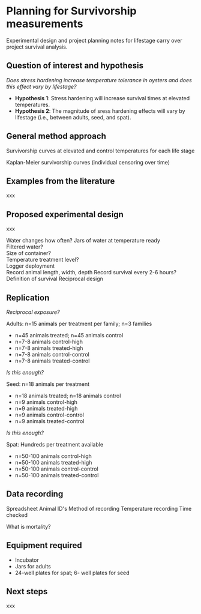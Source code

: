 # Planning for Survivorship measurements 

Experimental design and project planning notes for lifestage carry over project survival analysis.  

## Question of interest and hypothesis

*Does stress hardening increase temperature tolerance in oysters and does this effect vary by lifestage?*   

- **Hypothesis 1**: Stress hardening will increase survival times at elevated temperatures. 
- **Hypothesis 2**: The magnitude of sress hardening effects will vary by lifestage (i.e., between adults, seed, and spat). 

## General method approach

Survivorship curves at elevated and control temperatures for each life stage

Kaplan-Meier survivorship curves (individual censoring over time) 

## Examples from the literature 

xxx

## Proposed experimental design 

xxx

Water changes how often? 
Jars of water at temperature ready  
Filtered water?  
Size of container?  
Temperature treatment level?  
Logger deployment  
Record animal length, width, depth 
Record survival every 2-6 hours? 
Definition of survival 
Reciprocal design


## Replication 

*Reciprocal exposure?* 

Adults: n=15 animals per treatment per family; n=3 families

- n=45 animals treated; n=45 animals control 
- n=7-8 animals control-high
- n=7-8 animals treated-high
- n=7-8 animals control-control
- n=7-8 animals treated-control

*Is this enough?* 

Seed: n=18 animals per treatment

- n=18 animals treated; n=18 animals control
- n=9 animals control-high
- n=9 animals treated-high
- n=9 animals control-control
- n=9 animals treated-control

*Is this enough?* 

Spat: Hundreds per treatment available 

- n=50-100 animals control-high
- n=50-100 animals treated-high
- n=50-100 animals control-control
- n=50-100 animals treated-control


## Data recording 

Spreadsheet
Animal ID's
Method of recording 
Temperature recording 
Time checked 

What is mortality? 

## Equipment required 

- Incubator
- Jars for adults 
- 24-well plates for spat; 6- well plates for seed 

## Next steps 

xxx
